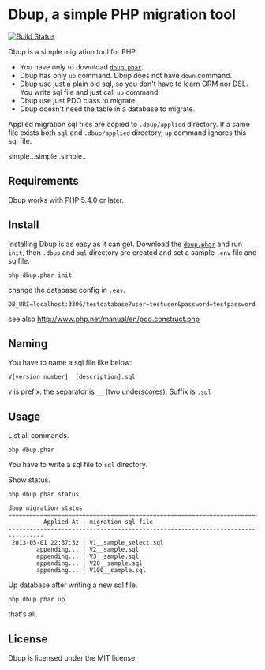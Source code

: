 Dbup, a simple PHP migration tool
==================================

[![Build Status](https://travis-ci.org/brtriver/dbup.png)](https://travis-ci.org/brtriver/dbup)

Dbup is a simple migration tool for PHP.

- You have only to download [`dbup.phar`][1].
- Dbup has only `up` command. Dbup does not have `down` command.
- Dbup use just a plain old sql, so you don't have to learn ORM nor DSL. You write sql file and just call `up` command.
- Dbup use just PDO class to migrate.
- Dbup doesn't need the table in a database to migrate.

Applied migration sql files are copied to `.dbup/applied` directory.
If a same file exists both `sql` and `.dbup/applied` directory, `up` command ignores this sql file.

simple...simple..simple..

Requirements
------------

Dbup works with PHP 5.4.0 or later.

Install
--------

Installing Dbup is as easy as it can get. Download the [`dbup.phar`][1] and run `init`,
then `.dbup` and `sql` directory are created and set a sample `.env` file and sqlfile.

    php dbup.phar init

change the database config in `.env`.

    DB_URI=localhost:3306/testdatabase?user=testuser&password=testpassword

see also http://www.php.net/manual/en/pdo.construct.php


Naming
------

You have to name a sql file like below:

    V[version_number]__[description].sql

`V` is prefix. the separator is `__` (two underscores). Suffix is `.sql`

Usage
-----

List all commands.

    php dbup.phar

You have to write a sql file to `sql` directory.


Show status.

    php dbup.phar status

    dbup migration status
    ================================================================================
              Applied At | migration sql file
    --------------------------------------------------------------------------------
     2013-05-01 22:37:32 | V1__sample_select.sql
            appending... | V2__sample.sql
            appending... | V3__sample.sql
            appending... | V20__sample.sql
            appending... | V100__sample.sql

Up database after writing a new sql file.

    php dbup.phar up

that's all.

License
-------

Dbup is licensed under the MIT license.

[1]: https://raw.github.com/brtriver/dbup/master/dbup.phar
